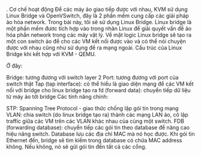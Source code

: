 . Cơ chế hoạt động
Để các máy ảo giao tiếp được với nhau, KVM sử dụng Linux Bridge và OpenVSwitch, đây là 2 phần mềm cung cấp các giải pháp ảo hóa network. Trong bài này, tôi sẽ sử dụng Linux Bridge.
Linux bridge là một phần mềm đươc tích hợp vào trong nhân Linux để giải quyết vấn đề ảo hóa phần network trong các máy vật lý. Về mặt logic Linux bridge sẽ tạo ra một con switch ảo để cho các VM kết nối được vào và có thể nói chuyện được với nhau cũng như sử dụng để ra mạng ngoài.
Cấu trúc của Linux Bridge khi kết hợp với KVM - QEMU.


Ở đây:

Bridge: tương đương với switch layer 2
Port: tương đương với port của switch thật
Tap (tap interface): có thể hiểu là giao diện mạng để các VM kết nối với bridge cho linux bridge tạo ra
fd (forward data): chuyển tiếp dữ liệu từ máy ảo tới bridge
Các tính năng chính:

STP: Spanning Tree Protocol - giao thức chống lặp gói tin trong mạng
VLAN: chia switch (do linux bridge tạo ra) thành các mạng LAN ảo, cô lập traffic giữa các VM trên các VLAN khác nhau của cùng một switch.
FDB (forwarding database): chuyển tiếp các gói tin theo database để nâng cao hiệu năng switch. Database lưu các địa chỉ MAC mà nó học được. Khi gói tin Ethernet đến, bridge sẽ tìm kiếm trong database có chứa MAC address không. Nếu không, nó sẽ gửi gói tin đến tất cả các cổng.
